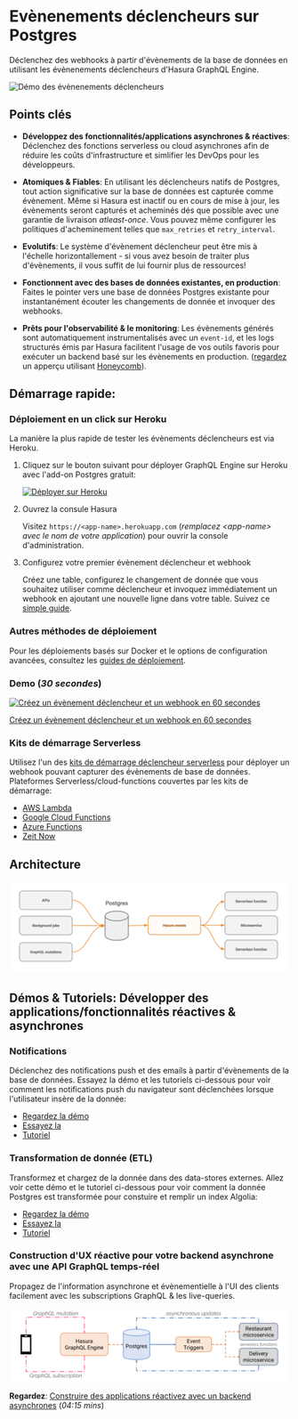 # Evènenements déclencheurs sur Postgres

Déclenchez des webhooks à partir d'évènements de la base de données en utilisant les évènenements déclencheurs d'Hasura GraphQL Engine.

![Démo des évènenements déclencheurs](assets/event-triggers.gif)

## Points clés

* **Développez des fonctionnalités/applications asynchrones & réactives**: Déclenchez des fonctions serverless ou cloud asynchrones afin
de réduire les coûts d'infrastructure et simlifier les DevOps pour les développeurs.

* **Atomiques & Fiables**: En utilisant les déclencheurs natifs de Postgres, tout action significative sur la base de données est capturée comme évènement. Même si Hasura est inactif ou en cours de mise à jour, les évènements seront capturés et acheminés dés que possible avec une garantie de livraison *atleast-once*. Vous pouvez même configurer les politiques d'acheminement telles que `max_retries` et `retry_interval`.

* **Evolutifs**: Le système d'évènement déclencheur peut être mis à l'échelle horizontallement - si vous avez besoin de traiter plus d'évènements, il vous suffit de lui fournir plus de ressources!

* **Fonctionnent avec des bases de données existantes, en production**: Faites le pointer vers une base de données Postgres existante pour instantanément écouter les changements de donnée et invoquer des webhooks.

* **Prêts pour l'observabilité & le monitoring**: Les évènements générés sont automatiquement instrumentalisés avec un `event-id`, et les logs structurés émis par Hasura facilitent l'usage de vos outils favoris pour exécuter un backend basé sur les évènements en production.
([regardez](https://youtu.be/WOPA52r3bzU) un apperçu utilisant [Honeycomb](https://honeycomb.io/)).

## Démarrage rapide:

### Déploiement en un click sur Heroku

La manière la plus rapide de tester les évènements déclencheurs est via Heroku.

1. Cliquez sur le bouton suivant pour déployer GraphQL Engine sur Heroku avec l'add-on Postgres gratuit:

    [![Déployer sur Heroku](https://www.herokucdn.com/deploy/button.svg)](https://heroku.com/deploy?template=https://github.com/hasura/graphql-engine-heroku)

2. Ouvrez la consule Hasura

   Visitez `https://<app-name>.herokuapp.com` (*remplacez \<app-name\> avec le nom de votre application*) pour ouvrir la console d'administration.

3. Configurez votre premier évènement déclencheur et webhook

   Créez une table, configurez le changement de donnée que vous souhaitez utiliser comme déclencheur et invoquez immédiatement un webhook en ajoutant une nouvelle ligne dans votre table.
   Suivez ce [simple guide](https://docs.hasura.io/1.0/graphql/manual/getting-started/first-event-trigger.html).

### Autres méthodes de déploiement

Pour les déploiements basés sur Docker et le options de configuration avancées, consultez les [guides de déploiement](https://docs.hasura.io/1.0/graphql/manual/getting-started/index.html).

### Demo (*30 secondes*)

[![Créez un évènement déclencheur et un webhook en 60 secondes](https://img.youtube.com/vi/EaTUVWnDCvA/0.jpg)](https://www.youtube.com/watch?v=EaTUVWnDCvA)

[Créez un évènement déclencheur et un webhook en 60 secondes](https://youtu.be/EaTUVWnDCvA)

### Kits de démarrage Serverless

Utilisez l'un des [kits de démarrage déclencheur serverless](community/boilerplates/serverless-triggers) pour déployer un webhook pouvant capturer des évènements de base de données. Plateformes Serverless/cloud-functions couvertes par les kits de démarrage:

* [AWS Lambda](community/boilerplates/serverless-triggers/aws-lambda)
* [Google Cloud Functions](community/boilerplates/serverless-triggers/google-cloud-functions)
* [Azure Functions](community/boilerplates/serverless-triggers/azure-functions)
* [Zeit Now](community/boilerplates/serverless-triggers/zeit-now)

## Architecture

![Architecture des évènements déclencheurs](assets/event-triggers-arch.png)

## Démos & Tutoriels: Développer des applications/fonctionnalités réactives & asynchrones

### Notifications

Déclenchez des notifications push et des emails à partir d'évènements de la base de données. Essayez la démo et les tutoriels ci-dessous pour voir comment les notifications push du navigateur sont déclenchées lorsque l'utilisateur insère de la donnée:

* [Regardez la démo](https://www.youtube.com/watch?v=nuSHkzE2-zo)
* [Essayez la](https://serverless-push.demo.hasura.app/)
* [Tutoriel](community/examples/serverless-push)


<!--
### Logique métier asynchrone

Convertissez de la logique métier complexe, à exécution prolongée en logique basés sur les évènements, asynchrone et tolérante aux pannes. Essayez cette démo et le tutoriel ci-dessous pour voir comment une tâche de traitement d'image est exécutée de manière asynchrone pour convertir une image en version noir et blanche.

* [Regardez la démo](https://some-youtube-demo.com) (*10:00 mins*)
* [Essayez la](https://some-link/)
* [Tutoriel](https://some-other-link)

-->

### Transformation de donnée (ETL)

Transformez et chargez de la donnée dans des data-stores externes. Allez voir cette démo et le tutoriel ci-dessous pour voir comment la donnée Postgres est transformée pour constuire et remplir un index Algolia:

* [Regardez la démo](https://youtu.be/kWVEBWdEVAA)
* [Essayez la](https://serverless-etl.demo.hasura.app/)
* [Tutoriel](community/examples/serverless-etl)

### Construction d'UX réactive pour votre backend asynchrone avec une API GraphQL temps-réel

Propagez de l'information asynchrone et évènementielle à l'UI des clients facilement avec les subscriptions GraphQL & les live-queries.

![Artichecture d'applications réactives](assets/reactive-apps-arch.png)

**Regardez**: [Construire des applications réactivez avec un backend asynchrones](https://youtu.be/kTSOxRrtCeI) (*04:15 mins*)
